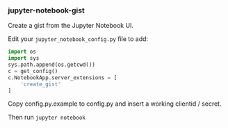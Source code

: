 ### jupyter-notebook-gist

Create a gist from the Jupyter Notebook UI.

Edit your `jupyter_notebook_config.py` file to add:

```python
import os
import sys
sys.path.append(os.getcwd())
c = get_config()
c.NotebookApp.server_extensions = [
    'create_gist'
]
```

Copy config.py.example to config.py and insert a working clientid / secret.

Then run `jupyter notebook`
